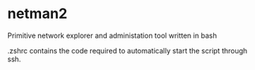 # netman2
Primitive network explorer and administation tool written in bash

.zshrc contains the code required to automatically start the script through ssh.
